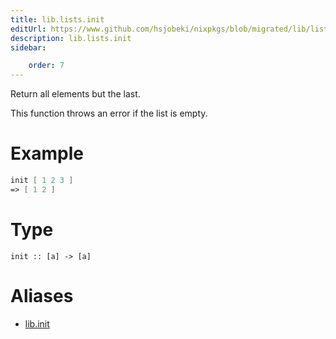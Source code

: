 ```yaml
---
title: lib.lists.init
editUrl: https://www.github.com/hsjobeki/nixpkgs/blob/migrated/lib/lists.nix#L1025C10
description: lib.lists.init
sidebar:

    order: 7
---
```


Return all elements but the last.

This function throws an error if the list is empty.

# Example

```nix
init [ 1 2 3 ]
=> [ 1 2 ]
```

# Type

```
init :: [a] -> [a]
```


# Aliases

- [lib.init](/nix-doc-comments/reference/lib/lib-init)


